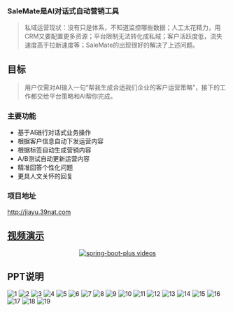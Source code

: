 ### SaleMate是AI对话式自动营销工具
> 私域运营现状：没有只是体系，不知道监控哪些数据；人工太花精力，用CRM又要配置更多资源；平台限制无法转化成私域；客户活跃度低，流失速度高于拉新速度等；SaleMate的出现很好的解决了上述问题。

## 目标
> 用户仅需对AI输入一句“帮我生成合适我们企业的客户运营策略”，接下的工作都交给平台策略和AI帮你完成。

### 主要功能
- 基于AI进行对话式业务操作
- 根据客户信息自动下发运营内容
- 根据标签自动生成营销内容
- A/B测试自动更新运营内容
- 精准回答个性化问题
- 更具人文关怀的回复

### 项目地址
http://jiayu.39nat.com

## [视频演示](http://xxww.pinbar.vip:9091/20230705.mp4)
<p align="center">
  <a href="http://xxww.pinbar.vip:9091/20230705.mp4">
   <img alt="spring-boot-plus videos" src="http://xxww.pinbar.vip:9091/20230705.png">
  </a>
</p>

## PPT说明
![1](https://github.com/yangzheyulive/sale_mate_pro/assets/33648301/dd8c5a5c-0f51-4dd9-b5d7-88cb0308d162)
![2](https://github.com/yangzheyulive/sale_mate_pro/assets/33648301/d9cc6b7c-ed61-47cc-abc3-6d6934ee151c)
![3](https://github.com/yangzheyulive/sale_mate_pro/assets/33648301/3885bb41-7fb9-43de-8c5d-bfb4a5394e14)
![4](https://github.com/yangzheyulive/sale_mate_pro/assets/33648301/bcef5f08-3ff3-4e28-b53e-42a90175c04b)
![5](https://github.com/yangzheyulive/sale_mate_pro/assets/33648301/87a778f0-f960-4c06-b833-271fb1386871)
![6](https://github.com/yangzheyulive/sale_mate_pro/assets/33648301/d493b6aa-7ef8-42ed-9b47-60420ebbef05)
![7](https://github.com/yangzheyulive/sale_mate_pro/assets/33648301/eb8faf20-eabe-4a93-8627-40df895ad871)
![8](https://github.com/yangzheyulive/sale_mate_pro/assets/33648301/021b75d2-b5d8-4c9f-88f9-7cfb31492dd4)
![9](https://github.com/yangzheyulive/sale_mate_pro/assets/33648301/6c10fcd0-1ce5-483a-886d-af2b1af1ae9a)
![10](https://github.com/yangzheyulive/sale_mate_pro/assets/33648301/9242fa2d-a898-43f1-ac63-b718bd9cab34)
![11](https://github.com/yangzheyulive/sale_mate_pro/assets/33648301/de650f9f-8dc4-490e-bdc1-aa644ce2753c)
![12](https://github.com/yangzheyulive/sale_mate_pro/assets/33648301/14cb3d8f-ca19-4e88-8459-4d4aec420688)
![13](https://github.com/yangzheyulive/sale_mate_pro/assets/33648301/65659413-65d7-485f-802e-8c866f77e5f2)
![14](https://github.com/yangzheyulive/sale_mate_pro/assets/33648301/83ca2d18-ba3f-4bbb-94a0-c19335acfae5)
![15](https://github.com/yangzheyulive/sale_mate_pro/assets/33648301/bf0cb199-7aa0-49aa-97ce-4f1ef2ff9ed0)
![16](https://github.com/yangzheyulive/sale_mate_pro/assets/33648301/78136d4b-6687-48e3-9c5c-b9688c4d2fcf)
![17](https://github.com/yangzheyulive/sale_mate_pro/assets/33648301/e704ae3f-cd0b-4c03-af10-48a97b11e24a)
![18](https://github.com/yangzheyulive/sale_mate_pro/assets/33648301/6770fc01-88a3-438d-8056-31dba7cc5414)
![19](https://github.com/yangzheyulive/sale_mate_pro/assets/33648301/0354a849-bd7c-4263-83f0-9937e27eafab)




















